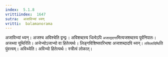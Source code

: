 ```yaml
---
index:  5.1.8
vrittiindex:  1647
sutra:  अजाविभ्यां थ्यन्
vritti:  balamanorama 
---
```


अजाविभ्यां थ्यन्। अजश्च अविश्चेति द्वन्द्वः। अविशब्दस्य धित्वेऽपि `अजाद्यदन्त`मित्यजशब्दस्य पूर्वनिपातः। अजथ्या यूथिरिति। अजेभ्योऽजाभ्यो वा हितेत्यर्थः। लिङ्गविशिष्यपरिभाषा अजाशब्दादपि थ्यन्। `तसिलादिष्वि`ति पुंवत्त्वम्। अविथ्येति। अविभ्यो हितेत्यर्थः। स्त्रीत्वं लोकात्। 

